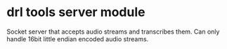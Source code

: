 # drl tools server module

Socket server that accepts audio streams and transcribes them. Can only handle 16bit little endian encoded audio streams.
